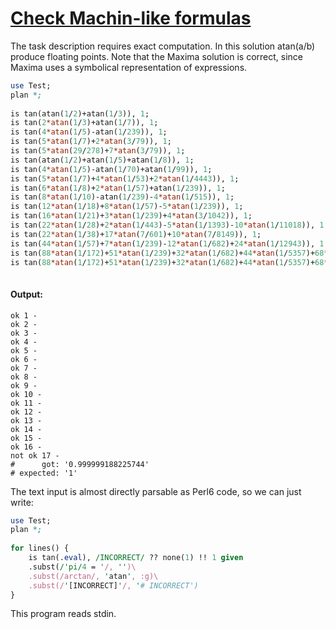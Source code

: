 [1]: http://rosettacode.org/wiki/Check_Machin-like_formulas

# [Check Machin-like formulas][1]

The task description requires exact computation. In this solution atan(a/b) produce floating points. Note that the Maxima solution is correct, since Maxima uses a symbolical representation of expressions.

```perl
use Test;
plan *;
 
is tan(atan(1/2)+atan(1/3)), 1;
is tan(2*atan(1/3)+atan(1/7)), 1;
is tan(4*atan(1/5)-atan(1/239)), 1;
is tan(5*atan(1/7)+2*atan(3/79)), 1;
is tan(5*atan(29/278)+7*atan(3/79)), 1;
is tan(atan(1/2)+atan(1/5)+atan(1/8)), 1;
is tan(4*atan(1/5)-atan(1/70)+atan(1/99)), 1;
is tan(5*atan(1/7)+4*atan(1/53)+2*atan(1/4443)), 1;
is tan(6*atan(1/8)+2*atan(1/57)+atan(1/239)), 1;
is tan(8*atan(1/10)-atan(1/239)-4*atan(1/515)), 1;
is tan(12*atan(1/18)+8*atan(1/57)-5*atan(1/239)), 1;
is tan(16*atan(1/21)+3*atan(1/239)+4*atan(3/1042)), 1;
is tan(22*atan(1/28)+2*atan(1/443)-5*atan(1/1393)-10*atan(1/11018)), 1;
is tan(22*atan(1/38)+17*atan(7/601)+10*atan(7/8149)), 1;
is tan(44*atan(1/57)+7*atan(1/239)-12*atan(1/682)+24*atan(1/12943)), 1;
is tan(88*atan(1/172)+51*atan(1/239)+32*atan(1/682)+44*atan(1/5357)+68*atan(1/12943)), 1;
is tan(88*atan(1/172)+51*atan(1/239)+32*atan(1/682)+44*atan(1/5357)+68*atan(1/12944)), 1;
 
```

#### Output:
```
ok 1 - 
ok 2 - 
ok 3 - 
ok 4 - 
ok 5 - 
ok 6 - 
ok 7 - 
ok 8 - 
ok 9 - 
ok 10 - 
ok 11 - 
ok 12 - 
ok 13 - 
ok 14 - 
ok 15 - 
ok 16 - 
not ok 17 - 
#      got: '0.999999188225744'
# expected: '1'
```


The text input is almost directly parsable as Perl6 code, so we can just write:

```perl
use Test;
plan *;
 
for lines() {
    is tan(.eval), /INCORRECT/ ?? none(1) !! 1 given
    .subst(/'pi/4 = '/, '')\
    .subst(/arctan/, 'atan', :g)\
    .subst(/'[INCORRECT]'/, '# INCORRECT')
}
```


This program reads stdin.